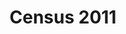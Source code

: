 ---
schema: default
title: Census 2011
organization: 'Insight, Transformation and Organisational Development'
notes: Historical census data by 2022 ward
resources:
  - name: Country of birth
    url: >-
      https://github.com/lb-lewisham/open-data-lewisham/raw/gh-pages/_datasets/data/census-2011/country_of_birth/lbl_country_of_birth_wd22.csv
    format: csv
  - name: Educational attainment
    url: >-
      https://github.com/lb-lewisham/open-data-lewisham/raw/gh-pages/_datasets/data/census-2011/economic-activity/lbl_educational_attainment_wd22.csv
    format: csv
  - name: Economic activity groups
    url: >-
      https://github.com/lb-lewisham/open-data-lewisham/raw/gh-pages/_datasets/data/census-2011/economic-activity/lbl_economic_activity_groups_wd22.csv
    format: csv
  - name: Economic activity types
    url: >-
      https://github.com/lb-lewisham/open-data-lewisham/raw/gh-pages/_datasets/data/census-2011/economic-activity/lbl_economic_activity_wd22.csv
    format: csv
  - name: Economic activity hours worked
    url: >-
      https://github.com/lb-lewisham/open-data-lewisham/raw/gh-pages/_datasets/data/census-2011/economic-activity/lbl_hours_worked_wd22.csv
    format: csv
  - name: Economic activity occupation
    url: >-
      https://github.com/lb-lewisham/open-data-lewisham/raw/gh-pages/_datasets/data/census-2011/economic-activity/lbl_occupation_wd22.csv
    format: csv
  - name: Economic activity occupation minor groups
    url: >-
      https://github.com/lb-lewisham/open-data-lewisham/raw/gh-pages/_datasets/data/census-2011/economic-activity/lbl_occupation_minor_groups_wd22.csv
    format: csv
  - name: Ethnicity
    url: >-
      https://github.com/lb-lewisham/open-data-lewisham/raw/gh-pages/_datasets/data/census-2011/ethnicity/lbl_ethnicity_wd22.csv
    format: csv
  - name: Health and provision of unpaid care
    url: >-
      https://github.com/lb-lewisham/open-data-lewisham/raw/gh-pages/_datasets/data/census-2011/health/lbl_health_and_provision_of_unpaid_care_wd22.csv
    format: csv
  - name: Housing type
    url: >-
      https://github.com/lb-lewisham/open-data-lewisham/raw/gh-pages/_datasets/data/census-2011/housing/lbl_accommodation_type_wd22.csv
    format: csv
  - name: Housing vehicle availability
    url: >-
      https://github.com/lb-lewisham/open-data-lewisham/raw/gh-pages/_datasets/data/census-2011/housing/lbl_car_van_availability_wd22.csv
    format: csv
  - name: Housing composition
    url: >-
      https://github.com/lb-lewisham/open-data-lewisham/raw/gh-pages/_datasets/data/census-2011/housing/lbl_household_compositions_wd22.csv
  - name: Housing bedrooms available
    url: >-
      https://github.com/lb-lewisham/open-data-lewisham/raw/gh-pages/_datasets/data/census-2011/housing/lbl_occupancy_rating_wd22.csv
    format: csv
  - name: Housing heating
    url: >-
      https://github.com/lb-lewisham/open-data-lewisham/raw/gh-pages/_datasets/data/census-2011/housing/lbl_rooms_bedrooms_central_heating_wd22.csv
    format: csv
  - name: Housing tenure
    url: >-
      https://github.com/lb-lewisham/open-data-lewisham/raw/gh-pages/_datasets/data/census-2011/housing/lbl_tenure_households_wd22.csv
    format: csv
  - name: Language proficiency in English
    url: >-
      https://github.com/lb-lewisham/open-data-lewisham/raw/gh-pages/_datasets/data/census-2011/languages/lbl_english_proficiency_wd22.csv
    format: csv
  - name: Main language
    url: >-
      https://github.com/lb-lewisham/open-data-lewisham/raw/gh-pages/_datasets/data/census-2011/languages/lbl_main_language_detailed_wd22.csv
    format: csv
  - name: Religion
    url: >-
      https://github.com/lb-lewisham/open-data-lewisham/raw/gh-pages/_datasets/data/census-2011/religion/lbl_religion_wd22.csv
    format: csv
license: 'https://www.nationalarchives.gov.uk/doc/open-government-licence/version/3/'
category:
  - Uncategorized
maintainer: 'Lewisham insight'
maintainer_email: insight-and-delivery@lewisham.gov.uk
---